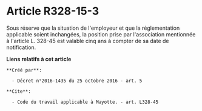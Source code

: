 # Article R328-15-3

Sous réserve que la situation de l'employeur et que la réglementation applicable soient inchangées, la position prise par
l'association mentionnée à l'article L. 328-45 est valable cinq ans à compter de sa date de notification.

**Liens relatifs à cet article**

	**Créé par**:

	  - Décret n°2016-1435 du 25 octobre 2016 - art. 5

	**Cite**:

	  - Code du travail applicable à Mayotte. - art. L328-45
